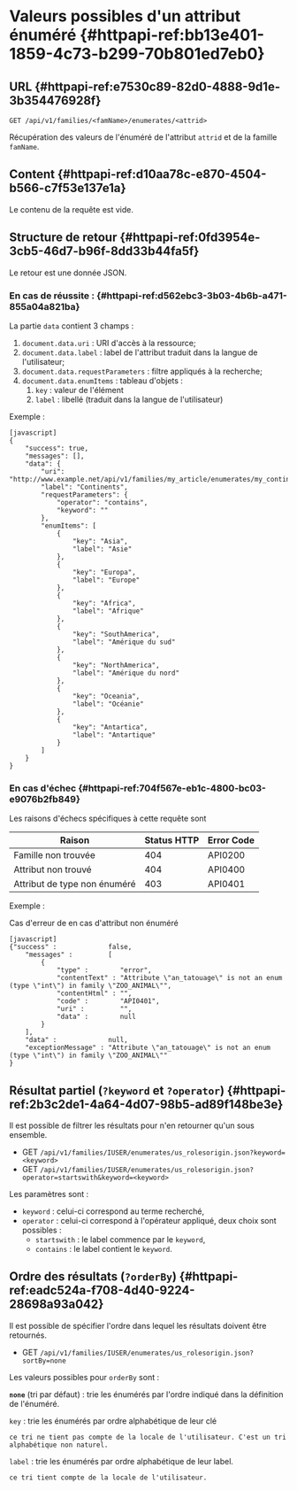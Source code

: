 # Valeurs possibles d'un attribut énuméré  {#httpapi-ref:bb13e401-1859-4c73-b299-70b801ed7eb0}

## URL {#httpapi-ref:e7530c89-82d0-4888-9d1e-3b354476928f}

    GET /api/v1/families/<famName>/enumerates/<attrid>

Récupération des valeurs de l'énuméré de l'attribut `attrid` et de la famille `famName`.

## Content {#httpapi-ref:d10aa78c-e870-4504-b566-c7f53e137e1a}

Le contenu de la requête est vide.

## Structure de retour {#httpapi-ref:0fd3954e-3cb5-46d7-b96f-8dd33b44fa5f}

Le retour est une donnée JSON.

### En cas de réussite : {#httpapi-ref:d562ebc3-3b03-4b6b-a471-855a04a821ba}

La partie `data` contient 3 champs :

1.  `document.data.uri` : URI d'accès à la ressource;
1.  `document.data.label` : label de l'attribut traduit dans la langue de l'utilisateur;
1.  `document.data.requestParameters` : filtre appliqués à la recherche;
1.  `document.data.enumItems` : tableau d'objets :
    1.  `key` : valeur de l'élément
    1.  `label` : libellé (traduit dans la langue de l'utilisateur)


Exemple :

    [javascript]
    {
        "success": true,
        "messages": [],
        "data": {
            "uri": "http://www.example.net/api/v1/families/my_article/enumerates/my_continent.json",
            "label": "Continents",
            "requestParameters": {
                "operator": "contains",
                "keyword": ""
            },
            "enumItems": [
                {
                    "key": "Asia",
                    "label": "Asie"
                },
                {
                    "key": "Europa",
                    "label": "Europe"
                },
                {
                    "key": "Africa",
                    "label": "Afrique"
                },
                {
                    "key": "SouthAmerica",
                    "label": "Amérique du sud"
                },
                {
                    "key": "NorthAmerica",
                    "label": "Amérique du nord"
                },
                {
                    "key": "Oceania",
                    "label": "Océanie"
                },
                {
                    "key": "Antartica",
                    "label": "Antartique"
                }
            ]
        }
    }

### En cas d'échec {#httpapi-ref:704f567e-eb1c-4800-bc03-e9076b2fb849}

Les raisons d'échecs spécifiques à cette requête sont 

|                     Raison                     | Status HTTP | Error Code |
| ---------------------------------------------- | ----------- | ---------- |
| Famille non trouvée                            |         404 | API0200    |
| Attribut non trouvé                            |         404 | API0400    |
| Attribut de type non énuméré                   |         403 | API0401    |

Exemple : 

Cas d'erreur de en cas d'attribut non énuméré

    [javascript]
    {"success" :             false,
        "messages" :         [
            {
                "type" :        "error",
                "contentText" : "Attribute \"an_tatouage\" is not an enum (type \"int\") in family \"ZOO_ANIMAL\"",
                "contentHtml" : "",
                "code" :        "API0401",
                "uri" :         "",
                "data" :        null
            }
        ],
        "data" :             null,
        "exceptionMessage" : "Attribute \"an_tatouage\" is not an enum (type \"int\") in family \"ZOO_ANIMAL\""
    }

## Résultat partiel (`?keyword` et `?operator`) {#httpapi-ref:2b3c2de1-4a64-4d07-98b5-ad89f148be3e}

Il est possible de filtrer les résultats pour n'en retourner qu'un sous ensemble.

* GET `/api/v1/families/IUSER/enumerates/us_rolesorigin.json?keyword=<keyword>`
* GET `/api/v1/families/IUSER/enumerates/us_rolesorigin.json?operator=startswith&keyword=<keyword>`

Les paramètres sont :

-   `keyword` : celui-ci correspond au terme recherché,
-   `operator` : celui-ci correspond à l'opérateur appliqué, deux choix sont possibles :
    +   `startswith` : le label commence par le `keyword`,
    +   `contains` : le label contient le `keyword`.

## Ordre des résultats (`?orderBy`) {#httpapi-ref:eadc524a-f708-4d40-9224-28698a93a042}

Il est possible de spécifier l'ordre dans lequel les résultats doivent être retournés.

-   GET `/api/v1/families/IUSER/enumerates/us_rolesorigin.json?sortBy=none`

Les valeurs possibles pour `orderBy` sont :

__`none`__ (tri par défaut)
:   trie les énumérés par l'ordre indiqué dans la définition de l'énuméré.

`key`
:   trie les énumérés par ordre alphabétique de leur clé
    
    ce tri ne tient pas compte de la locale de l'utilisateur. C'est un tri alphabétique non naturel.

`label`
:   trie les énumérés par ordre alphabétique de leur label.
    
    ce tri tient compte de la locale de l'utilisateur.
